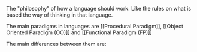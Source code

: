 The "philosophy" of how a language should work. Like the rules on what is based the way of thinking in that language.

The main paradigms in languages are [[Procedural Paradigm]], [[Object Oriented Paradigm (OO)]] and [[Functional Paradigm (FP)]] 


The main differences between them are:





